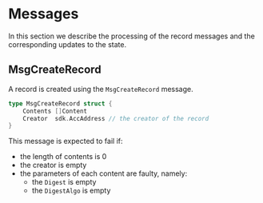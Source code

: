 <!--
order: 2
-->

# Messages

In this section we describe the processing of the record messages and the corresponding updates to the state.

## MsgCreateRecord

A record is created using the `MsgCreateRecord` message.

```go
type MsgCreateRecord struct {
	Contents []Content
	Creator  sdk.AccAddress // the creator of the record
}
```

This message is expected to fail if:
- the length of contents is 0
- the creator is empty
- the parameters of each content are faulty, namely:
    - the `Digest` is empty
    - the `DigestAlgo` is empty